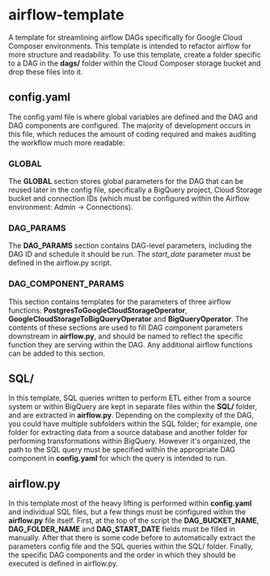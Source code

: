 # airflow-template
A template for streamlining airflow DAGs specifically for Google Cloud Composer environments. This template is intended to refactor airflow for more structure and readability. To use this template, create a folder specific to a DAG in the **dags/** folder within the Cloud Composer storage bucket and drop these files into it.

## config.yaml
The config.yaml file is where global variables are defined and the DAG and DAG components are configured. The majority of development occurs in this file, which reduces the amount of coding required and makes auditing the workflow much more readable:

### GLOBAL  

The **GLOBAL** section stores global parameters for the DAG that can be reused later in the config file, specifically a BigQuery project, Cloud Storage bucket and connection IDs (which must be configured within the Airflow environment: Admin -> Connections).

### DAG_PARAMS

The **DAG_PARAMS** section contains DAG-level parameters, including the DAG ID and schedule it should be run. The *start_date* parameter must be defined in the airflow.py script.

### DAG_COMPONENT_PARAMS

This section contains templates for the parameters of three airflow functions: **PostgresToGoogleCloudStorageOperator**, **GoogleCloudStorageToBigQueryOperator** and **BigQueryOperator**. The contents of these sections are used to fill DAG component parameters downstream in **airflow.py**, and should be named to reflect the specific function they are serving within the DAG. Any additional airflow functions can be added to this section.

## SQL/

In this template, SQL queries written to perform ETL either from a source system or within BigQuery are kept in separate files within the **SQL/** folder, and are extracted in **airflow.py**. Depending on the complexity of the DAG, you could have multiple subfolders within the SQL folder; for example, one folder for extracting data from a source database and another folder for performing transformations within BigQuery. However it's organized, the path to the SQL query must be specified within the appropriate DAG component in **config.yaml** for which the query is intended to run.

## airflow.py

In this template most of the heavy lifting is performed within **config.yaml** and individual SQL files, but a few things must be configured within the **airflow.py** file itself. First, at the top of the script the **DAG_BUCKET_NAME**, **DAG_FOLDER_NAME** and **DAG_START_DATE** fields must be filled in manually. After that there is some code before to automatically extract the parameters config file and the SQL queries within the SQL/ folder. Finally, the specific DAG components and the order in which they should be executed is defined in airflow.py.




